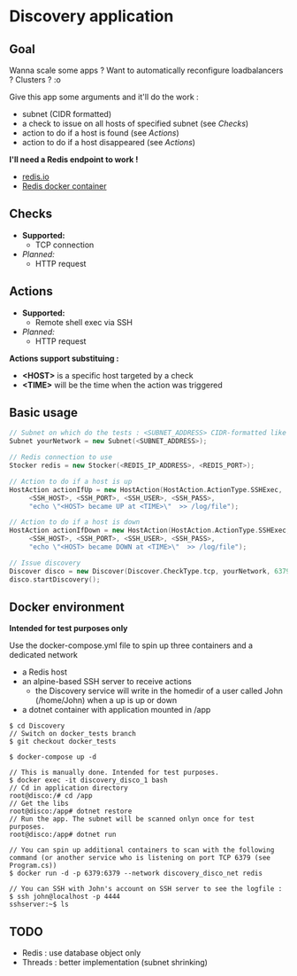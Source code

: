 # Discovery application

## Goal
Wanna scale some apps ? Want to automatically reconfigure loadbalancers ? Clusters ? :o

Give this app some arguments and it'll do the work :
- subnet (CIDR formatted)
- a check to issue on all hosts of specified subnet (see *Checks*)
- action to do if a host is found (see *Actions*)
- action to do if a host disappeared (see *Actions*)

**I'll need a Redis endpoint to work !** 
- [redis.io](https://redis.io/) 
- [Redis docker container](https://hub.docker.com/_/redis/)

## Checks
- **Supported:**
    - TCP connection
- *Planned:*
    - HTTP request

## Actions
- **Supported:**
    - Remote shell exec via SSH
- *Planned:*
    - HTTP request

**Actions support substituing :**
- **\<HOST>** is a specific host targeted by a check
- **\<TIME>** will be the time when the action was triggered

## Basic usage
```C++
// Subnet on which do the tests : <SUBNET_ADDRESS> CIDR-formatted like "192.168.1.0/24"
Subnet yourNetwork = new Subnet(<SUBNET_ADDRESS>);

// Redis connection to use
Stocker redis = new Stocker(<REDIS_IP_ADDRESS>, <REDIS_PORT>);

// Action to do if a host is up
HostAction actionIfUp = new HostAction(HostAction.ActionType.SSHExec,
     <SSH_HOST>, <SSH_PORT>, <SSH_USER>, <SSH_PASS>,
     "echo \"<HOST> became UP at <TIME>\"  >> /log/file");

// Action to do if a host is down
HostAction actionIfDown = new HostAction(HostAction.ActionType.SSHExec,
     <SSH_HOST>, <SSH_PORT>, <SSH_USER>, <SSH_PASS>, 
     "echo \"<HOST> became DOWN at <TIME>\"  >> /log/file");

// Issue discovery
Discover disco = new Discover(Discover.CheckType.tcp, yourNetwork, 6379, actionIfUp, actionIfDown, redis, "SuperNetworkName");
disco.startDiscovery();
```

## Docker environment
**Intended for test purposes only**

Use the docker-compose.yml file to spin up three containers and a dedicated network
- a Redis host
- an alpine-based SSH server to receive actions
    - the Discovery service will write in the homedir of a user called John (/home/John) when a up is up or down
- a dotnet container with application mounted in /app

```
$ cd Discovery
// Switch on docker_tests branch
$ git checkout docker_tests

$ docker-compose up -d

// This is manually done. Intended for test purposes. 
$ docker exec -it discovery_disco_1 bash
// Cd in application directory
root@disco:/# cd /app
// Get the libs
root@disco:/app# dotnet restore
// Run the app. The subnet will be scanned onlyn once for test purposes.
root@disco:/app# dotnet run

// You can spin up additional containers to scan with the following command (or another service who is listening on port TCP 6379 (see Program.cs))
$ docker run -d -p 6379:6379 --network discovery_disco_net redis

// You can SSH with John's account on SSH server to see the logfile :
$ ssh john@localhost -p 4444
sshserver:~$ ls
```


## TODO
- Redis : use database object only
- Threads : better implementation (subnet shrinking)
